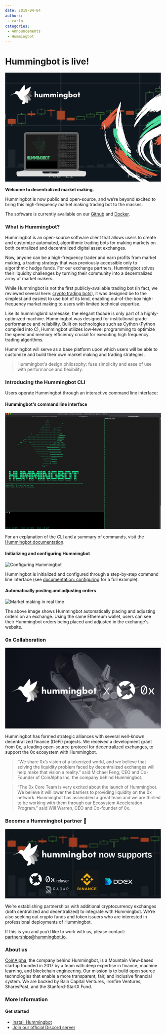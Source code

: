 ```yaml
---
date: 2019-04-04
authors:
 - carlo
categories:
 - Announcements
 - Hummingbot
---
```


# Hummingbot is live!

![](./hummingbot-announcement.png)

**Welcome to decentralized market making.**

Hummingbot is now public and open-source, and we’re beyond excited to bring this high-frequency market making trading bot to the masses.

The software is currently available on our [Github](https://github.com/hummingbot/hummingbot) and [Docker](https://hub.docker.com/r/hummingbot/hummingbot).

<!-- more -->

### What is Hummingbot?

Hummingbot is an open-source software client that allows users to create and customize automated, algorithmic trading bots for making markets on both centralized and decentralized digital asset exchanges.

Now, anyone can be a high-frequency trader and earn profits from market making, a trading strategy that was previously accessible only to algorithmic hedge funds. For our exchange partners, Hummingbot solves their liquidity challenges by turning their community into a decentralized army of market makers.

While Hummingbot is not the first publicly-available trading bot (in fact, we reviewed several here: [crypto trading bots](../2019-01-crypto-bot-reviews/index.md)), it was designed be to the simplest and easiest to use bot of its kind, enabling out-of-the-box high-frequency market making to users with limited technical expertise.

Like its hummingbird namesake, the elegant facade is only part of a highly-optimized machine.  Hummingbot was designed for institutional grade performance and reliability. Built on technologies such as Cython (Python compiled into C), Hummingbot utilizes low-level programming to optimize the speed and memory efficiency crucial for executing high frequency trading algorithms.

Hummingbot will serve as a base platform upon which users will be able to customize and build their own market making and trading strategies.

> Hummingbot's design philosophy: fuse simplicity and ease of use with performance and flexibility.

### Introducing the Hummingbot CLI

Users operate Hummingbot through an interactive command line interface:

#### Hummingbot's command line interface

![Hummingbot command line interface](./hummingbot-cli.png)

For an explanation of the CLI and a summary of commands, visit the [Hummingbot documentation](../../../operation/user-interface.md).

#### Initializing and configuring Hummingbot

![Configuring Hummingbot](./hummingbot-config.gif)

Hummingbot is initialized and configured through a step-by-step command line interface (see [documentation: configuring](../../../operation/user-interface.md) for a full example).

#### Automatically posting and adjusting orders

![Market making in real time](./hummingbot-ddex.gif)

The above image shows Hummingbot automatically placing and adjusting orders on an exchange. Using the same Ethereum wallet, users can see their Hummingbot orders being placed and adjusted in the exchange's website.

### 0x Collaboration

![Hummingbot + 0x](./hummingbot_0x.png)

Hummingbot has formed strategic alliances with several well-known decentralized finance (DeFi) projects. We received a development grant from [0x](https://0x.org), a leading open-source protocol for decentralized exchanges, to support the 0x ecosystem with Hummingbot.

>“We share 0x’s vision of a tokenized world, and we believe that solving the liquidity problem faced by decentralized exchanges will help make that vision a reality.” said Michael Feng, CEO and Co-Founder of CoinAlpha Inc, the company behind Hummingbot.


> “The 0x Core Team is very excited about the launch of Hummingbot. We believe it will lower the barriers to providing liquidity on the 0x network. Hummingbot has assembled a great team and we are thrilled to be working with them through our Ecosystem Acceleration Program.” said Will Warren, CEO and Co-founder of 0x.


### Become a Hummingbot partner 🤝

![Exchange partners](./hummingbot-exchanges.png)

We’re establishing partnerships with additional cryptocurrency exchanges (both centralized and decentralized) to integrate with Hummingbot. We’re also seeking out crypto funds and token issuers who are interested in professional deployments of Hummingbot.

If this is you and you’d like to work with us, please contact: [partnerships@hummingbot.io](mailto:partnerships@hummingbot.io).

### About us

[CoinAlpha](https://coinalpha.com), the company behind Hummingbot, is a Mountain View-based startup founded in 2017 by a team with deep expertise in finance, machine learning, and blockchain engineering. Our mission is to build open source technologies that enable a more transparent, fair, and inclusive financial system. We are backed by Bain Capital Ventures, Ironfire Ventures, SharesPost, and the Stanford-StartX Fund.

### More Information

#### Get started
- [Install Hummingbot](../../../installation/index.md)
- [Join our official Discord server](https://discord.hummingbot.io)
